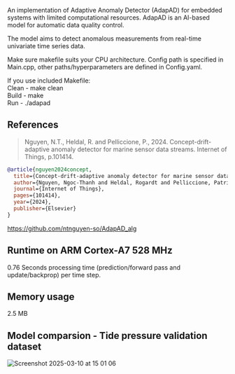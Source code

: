 An implementation of Adaptive Anomaly Detector (AdapAD) for embedded systems with limited computational resources. AdapAD is an AI-based model for automatic data quality control.

The model aims to detect anomalous measurements from real-time univariate time series data.


Make sure makefile suits your CPU architecture. Config path is specified in Main.cpp, other paths/hyperparameters are defined in Config.yaml.

If you use included Makefile:  
Clean - make clean  
Build - make  
Run - ./adapad  

## References
> Nguyen, N.T., Heldal, R. and Pelliccione, P., 2024. Concept-drift-adaptive anomaly detector for marine sensor data streams. Internet of Things, p.101414.

```bibtex
@article{nguyen2024concept,
  title={Concept-drift-adaptive anomaly detector for marine sensor data streams},
  author={Nguyen, Ngoc-Thanh and Heldal, Rogardt and Pelliccione, Patrizio},
  journal={Internet of Things},
  pages={101414},
  year={2024},
  publisher={Elsevier}
}
```
https://github.com/ntnguyen-so/AdapAD_alg

## Runtime on ARM Cortex-A7 528 MHz

0.76 Seconds processing time (prediction/forward pass and update/backprop) per time step.

## Memory usage

2.5 MB


## Model comparsion - Tide pressure validation dataset
![Screenshot 2025-03-10 at 15 01 06](https://github.com/user-attachments/assets/ff04a6e6-28ca-4393-af57-b29c016c7a55)
